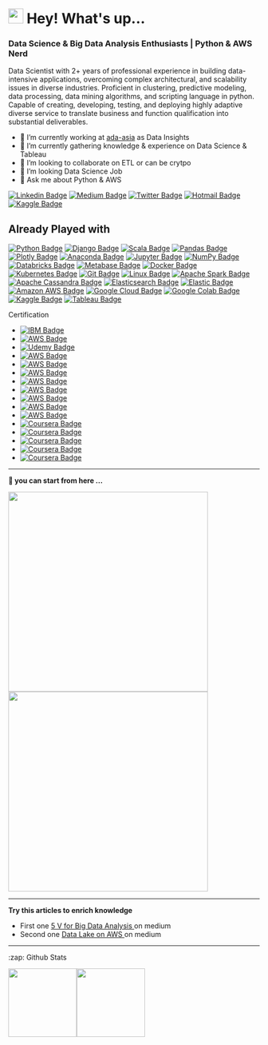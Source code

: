 <h1><img src="https://emojis.slackmojis.com/emojis/images/1531849430/4246/blob-sunglasses.gif?1531849430" width="30"/> Hey! What's up...</h1>

### Data Science & Big Data Analysis Enthusiasts | Python & AWS Nerd 

<!-- **uannabi/uannabi** is a ✨ _special_ ✨ repository because its `README.md` (this file) appears on your GitHub profile. -->

Data Scientist with 2+ years of professional experience in building data-intensive applications, overcoming complex architectural, and scalability issues in diverse industries. Proficient in clustering, predictive modeling, data processing, data mining algorithms, and scripting language in python. Capable of creating, developing, testing, and deploying highly adaptive diverse service to translate business and function qualification into substantial deliverables. 
<br>


- 🔭 I’m currently working at [ada-asia](https://ada-asia.com/) as Data Insights
- 🌱 I’m currently gathering knowledge & experience on Data Science  & Tableau 
- 👯 I’m looking to collaborate on ETL or can be crytpo 
- 🤔 I’m looking Data Science Job
- 💬 Ask me about Python & AWS


[![Linkedin Badge](https://img.shields.io/badge/-animus-blue?style=flat&logo=Linkedin&logoColor=white&link=https://www.linkedin.com/in/animus/)](https://www.linkedin.com/in/animus/)
[![Medium Badge](https://img.shields.io/badge/-@zahid.uan-000000?style=flat&labelColor=000000&logo=Medium&link=https://zahid-uan-nabi.medium.com/)](https://zahid-uan-nabi.medium.com/)
[![Twitter Badge](https://img.shields.io/badge/-@uan_nabi-1ca0f1?style=flat&labelColor=1ca0f1&logo=twitter&logoColor=white&link=https://twitter.com/uan_nabi)](https://twitter.com/uan_nabi)
[![Hotmail Badge](https://img.shields.io/badge/zahid-hotmail-brightgreenc14438?style=flat&logo=MicrosoftOutlook&logoColor=green&link=mailto:zahid_sc@hotmail.fr)](mailto:zahid_sc@hotmail.fr)
[![Kaggle Badge](https://img.shields.io/badge/Kaggle-follow%20me-blue?style=flat&logo=kaggle&logoColor=blue&link=https://www.kaggle.com/zahidunnabi)](https://www.kaggle.com/zahidunnabi)


## Already Played with 
[![Python Badge](https://img.shields.io/badge/-Python-black?style=flat&logo=Python&logoColor=white&link=https://www.linkedin.com/in/animus/)]()
[![Django Badge](https://img.shields.io/badge/-Django-black?style=flat&logo=Django&logoColor=white&link=https://www.linkedin.com/in/animus/)]()
[![Scala Badge](https://img.shields.io/badge/-Scala-black?style=flat&logo=Scala&logoColor=white&link=https://www.linkedin.com/in/animus/)]()
[![Pandas Badge](https://img.shields.io/badge/-Pandas-black?style=flat&logo=pandas&logoColor=white&link=https://www.linkedin.com/in/animus/)]()
[![Plotly Badge](https://img.shields.io/badge/-Plotly-black?style=flat&logo=Plotly&logoColor=white&link=https://www.linkedin.com/in/animus/)]()
[![Anaconda Badge](https://img.shields.io/badge/-Anaconda-black?style=flat&logo=Anaconda&logoColor=white&link=https://www.linkedin.com/in/animus/)]()
[![Jupyter Badge](https://img.shields.io/badge/-Jupyter-black?style=flat&logo=Jupyter&logoColor=white&link=https://www.linkedin.com/in/animus/)]()
[![NumPy Badge](https://img.shields.io/badge/-NumPy-black?style=flat&logo=NumPy&logoColor=white&link=https://www.linkedin.com/in/animus/)]()
[![Databricks Badge](https://img.shields.io/badge/-Databricks-black?style=flat&logo=Databricks&logoColor=white&link=https://www.linkedin.com/in/animus/)]()
[![Metabase Badge](https://img.shields.io/badge/-Metabase-black?style=flat&logo=Metabase&logoColor=white&link=https://www.linkedin.com/in/animus/)]()
[![Docker Badge](https://img.shields.io/badge/-Docker-black?style=flat&logo=Docker&logoColor=white&link=https://www.linkedin.com/in/animus/)]()
[![Kubernetes Badge](https://img.shields.io/badge/-Kubernetes-black?style=flat&logo=Kubernetes&logoColor=white&link=https://www.linkedin.com/in/animus/)]()
[![Git Badge](https://img.shields.io/badge/-Git-black?style=flat&logo=Git&logoColor=white&link=https://www.linkedin.com/in/animus/)]()
[![Linux Badge](https://img.shields.io/badge/-Linux-black?style=flat&logo=Linux&logoColor=white&link=https://www.linkedin.com/in/animus/)]()
[![Apache Spark Badge](https://img.shields.io/badge/-ApacheCassandra-black?style=flat&logo=ApacheCassandra&logoColor=white&link=https://www.linkedin.com/in/animus/)]()
[![Apache Cassandra Badge](https://img.shields.io/badge/-animus-black?style=flat&logo=Python&logoColor=white&link=https://www.linkedin.com/in/animus/)]()
[![Elasticsearch Badge](https://img.shields.io/badge/-Elasticsearch-black?style=flat&logo=Elasticsearch&logoColor=white&link=https://www.linkedin.com/in/animus/)]()
[![Elastic Badge](https://img.shields.io/badge/-Elastic-black?style=flat&logo=Elastic&logoColor=white&link=https://www.linkedin.com/in/animus/)]()
[![Amazon AWS Badge](https://img.shields.io/badge/-AmazonAWS-black?style=flat&logo=AmazonAWS&logoColor=white&link=#)]()
[![Google Cloud Badge](https://img.shields.io/badge/-GoogleCloud-black?style=flat&logo=GoogleCloud&logoColor=white&link=#)]()
[![Google Colab Badge](https://img.shields.io/badge/-GoogleColab-black?style=flat&logo=GoogleColab&logoColor=white&link=#)]()
[![Kaggle Badge](https://img.shields.io/badge/-Kaggle-black?style=flat&logo=Kaggle&logoColor=white&link=#)]()
[![Tableau Badge](https://img.shields.io/badge/-Tableau-black?style=flat&logo=Tableau&logoColor=white&link=#)]()


Certification 
- [![IBM Badge](https://img.shields.io/badge/IBM%20Certification-IBM%20Certified:%20Machine%20Learning%20with%20Python-black?style=flat&logo=IBM&logoColor=white&link=https://www.coursera.org/account/accomplishments/verify/A5PW3VPDSQTB)](https://www.coursera.org/account/accomplishments/verify/A5PW3VPDSQTB)
- [![AWS Badge](https://img.shields.io/badge/AWS%20Certification-Elements%20of%20Data%20Science-black?style=flat&logo=AmazonAWS&logoColor=orange&link=)]()
- [![Udemy Badge](https://img.shields.io/badge/Udemy%20Certification-Spark%20and%20Python%20for%20Big%20Data%20with%20PySpark-black?style=flat&logo=udemy&logoColor=red&link=https://www.udemy.com/certificate/UC-4969a2ed-e4f2-47f3-ac8b-3b6eb10491e3/)](https://www.udemy.com/certificate/UC-4969a2ed-e4f2-47f3-ac8b-3b6eb10491e3/)
- [![AWS Badge](https://img.shields.io/badge/AWS%20Certification-Data%20Analytics%20Fundamentals-black?style=flat&logo=AmazonAWS&logoColor=orange&link=https://www.aws.training/Transcript/CompletionCertificateHtml?transcriptid=ckLws012aU-NRL9Z6CHmZg2)](https://www.aws.training/Transcript/CompletionCertificateHtml?transcriptid=ckLws012aU-NRL9Z6CHmZg2)
- [![AWS Badge](https://img.shields.io/badge/AWS%20Certification-Amazon%20Redshift%20Service%20Primer-black?style=flat&logo=AmazonAWS&logoColor=orange&link=https://www.aws.training/Transcript/CompletionCertificateHtml?transcriptid=HldGHftVvU-wKogCrPwP8g2)](https://www.aws.training/Transcript/CompletionCertificateHtml?transcriptid=HldGHftVvU-wKogCrPwP8g2)
- [![AWS Badge](https://img.shields.io/badge/AWS%20Certification-Machine%20Learning%20Algorithms%20Explained-black?style=flat&logo=AmazonAWS&logoColor=orange&link=https://www.aws.training/Transcript/CompletionCertificateHtml?transcriptid=h4WFm7C6FUSFC3mpNQV2HA2)](https://www.aws.training/Transcript/CompletionCertificateHtml?transcriptid=h4WFm7C6FUSFC3mpNQV2HA2)
- [![AWS Badge](https://img.shields.io/badge/AWS%20Certification-Machine%20Learning%20Data%20Readiness-black?style=flat&logo=AmazonAWS&logoColor=orange&link=https://www.aws.training/Transcript/CompletionCertificateHtml?transcriptid=xSUcWbC4E0Sd3l18rJ00Mw2)](https://www.aws.training/Transcript/CompletionCertificateHtml?transcriptid=xSUcWbC4E0Sd3l18rJ00Mw2)
- [![AWS Badge](https://img.shields.io/badge/AWS%20Certification-AWS%20Security%20Fundamentals%20Introduction%20to%20Cloud%20Computing%20and%20AWS%20Security-black?style=flat&logo=AmazonAWS&logoColor=orange&link=https://www.aws.training/Transcript/CompletionCertificateHtml?transcriptid=B-DPufZC5EqCtI4HBmruYw2)](https://www.aws.training/Transcript/CompletionCertificateHtml?transcriptid=B-DPufZC5EqCtI4HBmruYw2)
- [![AWS Badge](https://img.shields.io/badge/AWS%20Certification-Advanced%20Analytics%20with%20Amazon%20SageMaker-black?style=flat&logo=AmazonAWS&logoColor=orange&link=https://www.aws.training/Transcript/CompletionCertificateHtml?transcriptid=Vo1kXNbPVk2eevyqBoXPhw2)](https://www.aws.training/Transcript/CompletionCertificateHtml?transcriptid=Vo1kXNbPVk2eevyqBoXPhw2)
- [![AWS Badge](https://img.shields.io/badge/AWS%20Certification-Amazon%20Neptune%20Service%20Primer-black?style=flat&logo=AmazonAWS&logoColor=orange&link=https://www.aws.training/Transcript/CompletionCertificateHtml?transcriptid=TfG7xZXVU0OsVGc2rInmtw2)](https://www.aws.training/Transcript/CompletionCertificateHtml?transcriptid=TfG7xZXVU0OsVGc2rInmtw2)
- [![AWS Badge](https://img.shields.io/badge/AWS%20Certification-PostgreSQL%20Fundamentals:%20Architecture-black?style=flat&logo=AmazonAWS&logoColor=orange&link=https://www.aws.training/Transcript/CompletionCertificateHtml?transcriptid=m8F3eWG1tEOZyQXBeFS1rw2)](https://www.aws.training/Transcript/CompletionCertificateHtml?transcriptid=m8F3eWG1tEOZyQXBeFS1rw2)
- [![Coursera Badge](https://img.shields.io/badge/Coursera%20Certification-Handling%20Imbalanced%20Data%20Classification%20Problems-black?style=flat&logo=Coursera&logoColor=blue&link=https://www.coursera.org/account/accomplishments/verify/THFEVXFVXFBA)](https://www.coursera.org/account/accomplishments/verify/THFEVXFVXFBA)
- [![Coursera Badge](https://img.shields.io/badge/Coursera%20Certification-Machine%20Learning%20with%20Python-black?style=flat&logo=Coursera&logoColor=blue&link=https://www.coursera.org/account/accomplishments/verify/A5PW3VPDSQTB)](https://www.coursera.org/account/accomplishments/verify/A5PW3VPDSQTB)
- [![Coursera Badge](https://img.shields.io/badge/Coursera%20Certification-Fraud%20Detection%20using%20Amazon%20Fraud%20Detector-black?style=flat&logo=Coursera&logoColor=blue&link=https://www.coursera.org/account/accomplishments/certificate/EB4KZ7M7CBB6)](https://www.coursera.org/account/accomplishments/certificate/EB4KZ7M7CBB6)
- [![Coursera Badge](https://img.shields.io/badge/Coursera%20Certification-Getting%20Started%20with%20AWS%20Machine%20Learning-black?style=flat&logo=Coursera&logoColor=blue&link=https://coursera.org/share/468ac08dc77c8ac0c3e9c806674b2c5b)](https://coursera.org/share/468ac08dc77c8ac0c3e9c806674b2c5b)
- [![Coursera Badge](https://img.shields.io/badge/Coursera%20Certification-Create%20a%20Story%20in%20Tableau-black?style=flat&logo=Coursera&logoColor=blue&link=https://www.coursera.org/account/accomplishments/certificate/6G7QG9VT8AZN)](https://www.coursera.org/account/accomplishments/certificate/6G7QG9VT8AZN)


    


</p>
<hr>

<strong>🔭 you can start from here ...</strong>

<a href="https://github.com/uannabi/SparkDataFrame"> <img src="https://github-readme-stats.vercel.app/api/pin/?username=uannabi&repo=SparkDataFrame" width=400> </a> 
<a href="https://github.com/uannabi/DesignPatterns"> <img src="https://github-readme-stats.vercel.app/api/pin/?username=uannabi&repo=DesignPatterns" width=400> </a> 
<hr>
<strong>Try this articles to enrich knowledge</strong>
<br>
<p>

- First one  [5 V for Big Data Analysis ](https://zahid-uan-nabi.medium.com/five-v-of-data-analysis-47868610b6f6) on medium
- Second one  [Data Lake on AWS ](https://zahid-uan-nabi.medium.com/data-lakes-on-aws-b598cd9616b2) on medium
</p>


<!-- - 😄 Pronouns: ...
- ⚡ Fun fact: ... -->
<hr>

<p align="center">
<summary>:zap: Github Stats</summary>


</p>
<a href="#"><img height="137px" src="https://github-readme-stats.vercel.app/api?username=uannabi&hide_title=true&hide_border=true&show_icons=true&include_all_commits=true&count_private=true&line_height=21&text_color=000&icon_color=000&bg_color=0,ea6161,ffc64d,fffc4d,52fa5a&theme=graywhite" /><!-- wi*quL3fcV --><img height="137px" src="https://github-readme-stats.vercel.app/api/top-langs/?username=uannabi&hide=html&hide_title=true&hide_border=true&layout=compact&langs_count=7&exclude_repo=comp426,Redventures-Movie-Quotes&text_color=000&icon_color=fff&bg_color=0,52fa5a,4dfcff,c64dff&theme=graywhite" /></a>
